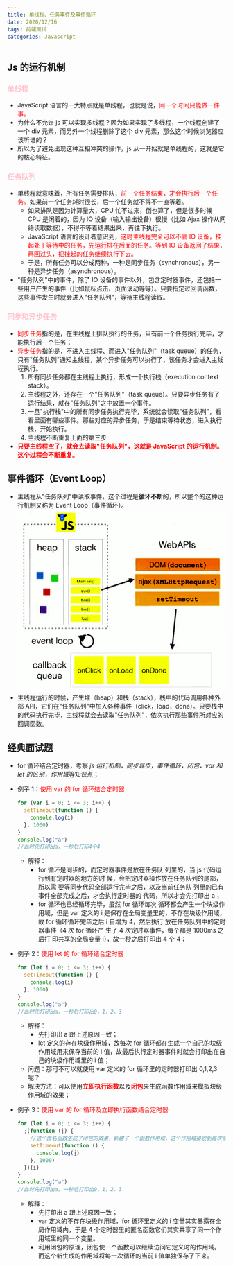 ```yaml
---
title: 单线程、任务事件及事件循环
date: 2020/12/16
tags: 前端面试
categories: Javascript
---
```


## <b>Js 的运行机制</b>

### <b style="color:pink">单线程</b>

- JavaScript 语言的一大特点就是单线程，也就是说，<span style="color:red">同一个时间只能做一件事。</span>
- 为什么不允许 js 可以实现多线程？因为如果实现了多线程，一个线程创建了一个 div 元素，而另外一个线程删除了这个 div 元素，那么这个时候浏览器应该听谁的？
- 所以为了避免出现这种互相冲突的操作，js 从一开始就是单线程的，这就是它的核心特征。

### <b style="color:pink">任务队列</b>

- 单线程就意味着，所有任务需要排队，<span style="color:red">前一个任务结束，才会执行后一个任务。</span>如果前一个任务耗时很长，后一个任务就不得不一直等着。
  - 如果排队是因为计算量大，CPU 忙不过来，倒也算了，但是很多时候 CPU 是闲着的，因为 IO 设备（输入输出设备）很慢（比如 Ajax 操作从网络读取数据），不得不等着结果出来，再往下执行。
  - JavaScript 语言的设计者意识到，<span style="color:red">这时主线程完全可以不管 IO 设备，挂起处于等待中的任务，先运行排在后面的任务。等到 IO 设备返回了结果，再回过头，把挂起的任务继续执行下去。</span>
  - 于是，所有任务可以分成两种，一种是同步任务（synchronous），另一种是异步任务（asynchronous）。
- "任务队列"中的事件，除了 IO 设备的事件以外，包含定时器事件，还包括一些用户产生的事件（比如鼠标点击、页面滚动等等）。只要指定过回调函数，这些事件发生时就会进入"任务队列"，等待主线程读取。

### <b style="color:pink">同步和异步任务</b>

- <span style="color:red">同步任务</span>指的是，在主线程上排队执行的任务，只有前一个任务执行完毕，才能执行后一个任务；
- <span style="color:red">异步任务</span>指的是，不进入主线程、而进入"任务队列"（task queue）的任务，只有"任务队列"通知主线程，某个异步任务可以执行了，该任务才会进入主线程执行。
  1. 所有同步任务都在主线程上执行，形成一个执行栈（execution context stack）。
  2. 主线程之外，还存在一个"任务队列"（task queue）。只要异步任务有了运行结果，就在"任务队列"之中放置一个事件。
  3. 一旦"执行栈"中的所有同步任务执行完毕，系统就会读取"任务队列"，看看里面有哪些事件。那些对应的异步任务，于是结束等待状态，进入执行栈，开始执行。
  4. 主线程不断重复上面的第三步
- <b style="color:red">只要主线程空了，就会去读取"任务队列"，这就是 JavaScript 的运行机制。这个过程会不断重复。</b>

## <b>事件循环（Event Loop）</b>

- 主线程从"任务队列"中读取事件，这个过程是<b>循环不断</b>的，所以整个的这种运行机制又称为 Event Loop（事件循环）。
  ![eventloop](./单线程、任务队列及事件循环/eventloop.png)
- 主线程运行的时候，产生堆（heap）和栈（stack），栈中的代码调用各种外部 API，它们在"任务队列"中加入各种事件（click，load，done）。只要栈中的代码执行完毕，主线程就会去读取"任务队列"，依次执行那些事件所对应的回调函数。

## <b>经典面试题</b>

- for 循环结合定时器，考察 <i>js 运行机制，同步异步，事件循环，闭包，var 和 let 的区别，作用域</i>等知识点；
- 例子 1：<span style="color:red;">使用 var 的 for 循环结合定时器</span>

  ```js
  for (var i = 0; i <= 3; i++) {
    setTimeout(function () {
      console.log(i)
    }, 1000)
  }
  console.log("a")
  //此时先打印出a，一秒后打印4个4
  ```

  - 解释：
    - for 循环是同步的，而定时器事件是放在任务队 列里的，当 js 代码运行到有定时器的地方的时 候，会把定时器操作放在任务队列的尾部，所以需 要等同步代码全部运行完毕之后，以及当前任务队 列里的已有事件全部完成之后，才会执行定时器的 代码，所以才会先打印出 a；
    - for 循环也已经循环完毕，虽然 for 循环每次 循环都会产生一个块级作用域，但是 var 定义的 i 是保存在全局变量里的，不存在块级作用域， 故 for 循环循环完毕之后 i 自增为 4，然后执行 放在任务队列中的定时器事件（4 次 for 循环产 生了 4 次定时器事件，每个都是 1000ms 之后打 印共享的全局变量 i），故一秒之后打印出 4 个 4；

- 例子 2：<span style="color:red;">使用 let 的 for 循环结合定时器</span>

  ```js
  for (let i = 0; i <= 3; i++) {
    setTimeout(function () {
      console.log(i)
    }, 1000)
  }
  console.log("a")
  //此时先打印出a，一秒后打印出0，1，2，3
  ```

  - 解释：
    - 先打印出 a 跟上述原因一致；
    - let 定义的存在块级作用域，故每次 for 循环都在生成一个自己的块级作用域用来保存当前的 i 值，故最后执行定时器事件时就会打印出在自己的块级作用域里的 i 值；
  - 问题：那可不可以就使用 var 定义的 for 循环里的定时器打印出 0,1,2,3 呢？
  - 解决方法：可以使用<b style="color:red">立即执行函数</b>以及<b style="color:red">闭包</b>来生成函数作用域来模拟块级作用域的效果；

- 例子 3：<span style="color:red;">使用 var 的 for 循环及立即执行函数结合定时器</span>

  ```js
  for (let i = 0; i <= 3; i++) {
    ;(function (j) {
      //这个匿名函数生成了闭包的效果，新建了一个函数作用域，这个作用域接收到每次循环的i值保存了下来，即使循环结束，闭包形成的作用域也不会被销毁
      setTimeout(function () {
        console.log(j)
      }, 1000)
    })(i)
  }
  console.log("a")
  //此时先打印出a，一秒后打印出0，1，2，3
  ```

  - 解释：
    - 先打印出 a 跟上述原因一致；
    - var 定义的不存在块级作用域，for 循环里定义的 i 变量其实暴露在全局作用域内，于是 4 个定时器里的匿名函数它们其实共享了同一个作用域里的同一个变量。
    - 利用闭包的原理，闭包使一个函数可以继续访问它定义时的作用域。而这个新生成的作用域将每一次循环的当前 i 值单独保存了下来。
